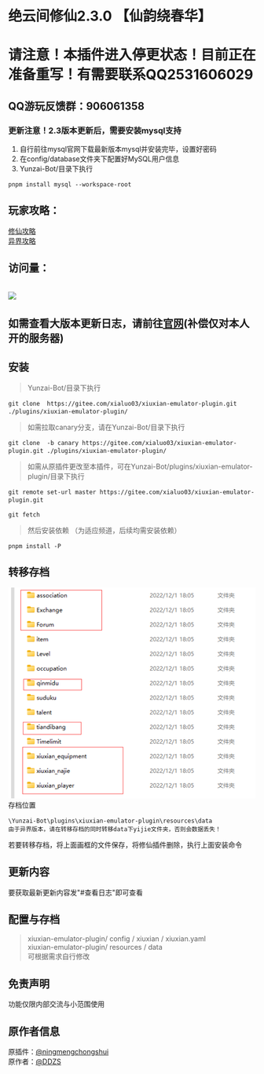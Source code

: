 # 绝云间修仙2.3.0 【仙韵绕春华】

# 请注意！本插件进入停更状态！目前正在准备重写！有需要联系QQ2531606029

## QQ游玩反馈群：906061358

### 更新注意！2.3版本更新后，需要安装mysql支持
1. 自行前往mysql官网下载最新版本mysql并安装完毕，设置好密码
2. 在config/database文件夹下配置好MySQL用户信息
3. Yunzai-Bot/目录下执行  
```
pnpm install mysql --workspace-root

```



## 玩家攻略：
[修仙攻略](https://docs.qq.com/doc/DSUhqZWdpZXJuUndZ?&u=4bd0757f64094c48b02d7cfc4eaeb44b)  
[异界攻略](https://docs.qq.com/doc/DU1pmVFNReVlvdEJP)
## 访问量：        
<br><img src="https://count.getloli.com/get/@:xiuxian-emulator-plugin?theme=rule34" /> <br>       

## 如需查看大版本更新日志，请前往[官网](http://xialuo.top/)(补偿仅对本人开的服务器)

## 安装      

> Yunzai-Bot/目录下执行  
```
git clone  https://gitee.com/xialuo03/xiuxian-emulator-plugin.git ./plugins/xiuxian-emulator-plugin/

```
> 如需拉取canary分支，请在Yunzai-Bot/目录下执行  
```
git clone  -b canary https://gitee.com/xialuo03/xiuxian-emulator-plugin.git ./plugins/xiuxian-emulator-plugin/

```
> 如需从原插件更改至本插件，可在Yunzai-Bot/plugins/xiuxian-emulator-plugin/目录下执行
```
git remote set-url master https://gitee.com/xialuo03/xiuxian-emulator-plugin.git
```
```
git fetch

```
> 然后安装依赖 （为适应频道，后续均需安装依赖）
```
pnpm install -P

``` 

## 转移存档            
![转移存档](pic/photo4.jpg)     
存档位置  
```
\Yunzai-Bot\plugins\xiuxian-emulator-plugin\resources\data
由于异界版本，请在转移存档的同时转移data下yijie文件夹，否则会数据丢失！
```      

若要转移存档，将上面画框的文件保存，将修仙插件删除，执行上面安装命令

## 更新内容
要获取最新更新内容发"#查看日志"即可查看

## 配置与存档   
>xiuxian-emulator-plugin/ config / xiuxian / xiuxian.yaml       
>xiuxian-emulator-plugin/ resources / data          
>可根据需求自行修改     

## 免责声明       
功能仅限内部交流与小范围使用    

## 原作者信息
原插件：[@ningmengchongshui](https://gitee.com/ningmengchongshui)  
原作者：[@DDZS](https://gitee.com/hutao222)